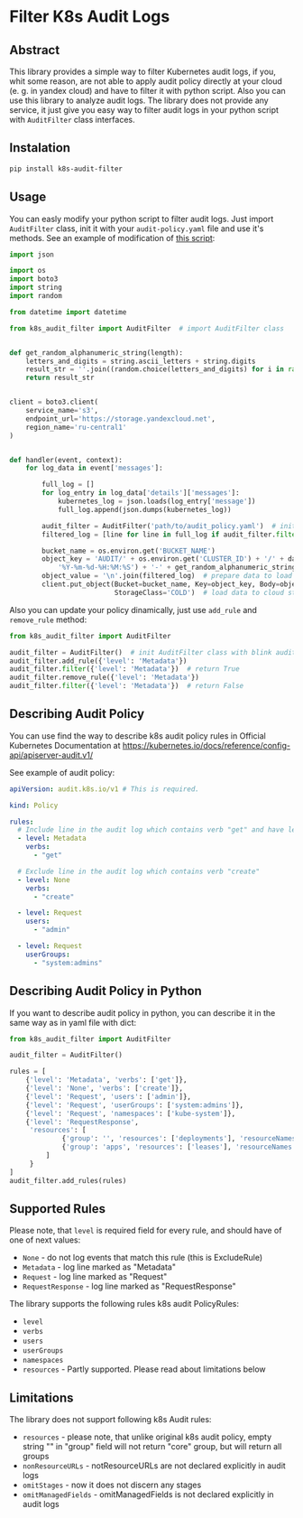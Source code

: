 # Filter K8s Audit Logs

## Abstract

This library provides a simple way to filter Kubernetes audit logs, if you, whit some reason, are not able to apply
audit policy directly at your cloud (e. g. in yandex cloud) and have to filter it with python script. 
Also you can use this library to analyze audit logs.
The library does not provide any service, it just give you easy way to filter audit logs in your python script
with ```AuditFilter``` class interfaces.

## Instalation

```bash
pip install k8s-audit-filter
```

## Usage

You can easly modify your python script to filter audit logs.
Just import ```AuditFilter``` class, init it with your ```audit-policy.yaml``` file and use it's methods.
See an example of modification
of [this script](<https://github.com/yandex-cloud/yc-solution-library-for-security/blob/master/auditlogs/export-k8s-to-s3/terraform/function/main.py>):

```python
import json

import os
import boto3
import string
import random

from datetime import datetime

from k8s_audit_filter import AuditFilter  # import AuditFilter class


def get_random_alphanumeric_string(length):
    letters_and_digits = string.ascii_letters + string.digits
    result_str = ''.join((random.choice(letters_and_digits) for i in range(length)))
    return result_str


client = boto3.client(
    service_name='s3',
    endpoint_url='https://storage.yandexcloud.net',
    region_name='ru-central1'
)


def handler(event, context):
    for log_data in event['messages']:

        full_log = []
        for log_entry in log_data['details']['messages']:
            kubernetes_log = json.loads(log_entry['message'])
            full_log.append(json.dumps(kubernetes_log))

        audit_filter = AuditFilter('path/to/audit_policy.yaml')  # init AuditFilter class with path to audit policy file
        filtered_log = [line for line in full_log if audit_filter.filter(full_log)]  # filter audit logs

        bucket_name = os.environ.get('BUCKET_NAME')
        object_key = 'AUDIT/' + os.environ.get('CLUSTER_ID') + '/' + datetime.now().strftime(
            '%Y-%m-%d-%H:%M:%S') + '-' + get_random_alphanumeric_string(5)
        object_value = '\n'.join(filtered_log)  # prepare data to load
        client.put_object(Bucket=bucket_name, Key=object_key, Body=object_value,
                          StorageClass='COLD')  # load data to cloud storage
```

Also you can update your policy dinamically, just use ```add_rule``` and ```remove_rule``` method:

```python
from k8s_audit_filter import AuditFilter

audit_filter = AuditFilter()  # init AuditFilter class with blink audit policy
audit_filter.add_rule({'level': 'Metadata'})
audit_filter.filter({'level': 'Metadata'})  # return True
audit_filter.remove_rule({'level': 'Metadata'})
audit_filter.filter({'level': 'Metadata'})  # return False
```

## Describing Audit Policy

You can use find the way to describe k8s audit policy rules in Official Kubernetes Documentation at <https://kubernetes.io/docs/reference/config-api/apiserver-audit.v1/>

See example of audit policy:

```yaml
apiVersion: audit.k8s.io/v1 # This is required.

kind: Policy

rules:
  # Include line in the audit log which contains verb "get" and have level "Metadata"
  - level: Metadata
    verbs:
      - "get"

  # Exclude line in the audit log which contains verb "create"
  - level: None
    verbs:
      - "create"

  - level: Request
    users:
      - "admin"

  - level: Request
    userGroups:
      - "system:admins"

```

## Describing Audit Policy in Python

If you want to describe audit policy in python, you can describe it in the same way as in yaml file with dict:

```python
from k8s_audit_filter import AuditFilter

audit_filter = AuditFilter()

rules = [
    {'level': 'Metadata', 'verbs': ['get']},
    {'level': 'None', 'verbs': ['create']},
    {'level': 'Request', 'users': ['admin']},
    {'level': 'Request', 'userGroups': ['system:admins']},
    {'level': 'Request', 'namespaces': ['kube-system']},
    {'level': 'RequestResponse',
     'resources': [
             {'group': '', 'resources': ['deployments'], 'resourceNames': ['pods']},
             {'group': 'apps', 'resources': ['leases'], 'resourceNames': ['test']}
         ]
     }
]
audit_filter.add_rules(rules)

```

## Supported Rules

Please note, that ```level``` is required field for every rule, and should have of one of next values:

- ```None``` - do not log events that match this rule (this is ExcludeRule)
- ```Metadata``` - log line marked as "Metadata"
- ```Request``` - log line marked as "Request"
- ```RequestResponse``` - log line marked as "RequestResponse"

The library supports the following rules k8s audit PolicyRules:

- ```level```
- ```verbs```
- ```users```
- ```userGroups```
- ```namespaces```
- ```resources``` - Partly supported. Please read about limitations below

## Limitations

The library does not support following k8s Audit rules:

- ```resources``` - please note, that unlike original k8s audit policy, empty string "" in "group" field will not return "core" group, but will return all groups
- ```nonResourceURLs``` - notResourceURLs are not declared explicitly in audit logs
- ```omitStages``` - now it does not discern any stages
- ```omitManagedFields``` - omitManagedFields is not declared explicitly in audit logs
